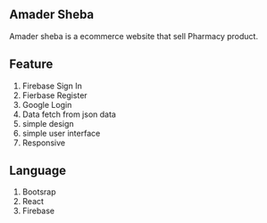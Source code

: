 ## Amader Sheba
Amader sheba is a ecommerce website that sell Pharmacy product.

## Feature
1. Firebase Sign In
2.	Fierbase Register
3. Google Login
4. Data fetch from json data
5. simple design
6.	simple user interface
7. Responsive

## Language
1. Bootsrap
2. React
3. Firebase
